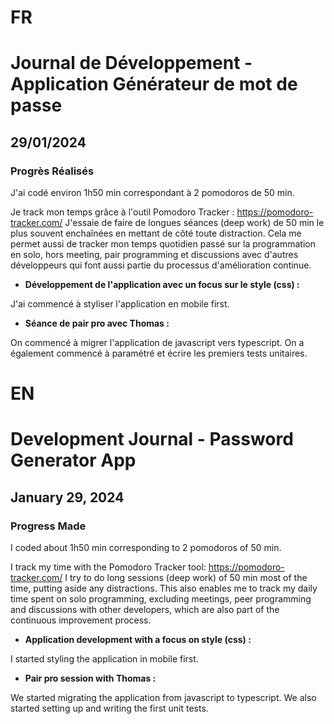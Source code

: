 # FR

# Journal de Développement - Application Générateur de mot de passe

## 29/01/2024

### Progrès Réalisés

J'ai codé environ 1h50 min correspondant à 2 pomodoros de 50 min.

Je track mon temps grâce à l'outil Pomodoro Tracker : https://pomodoro-tracker.com/
J'essaie de faire de longues séances (deep work) de 50 min le plus souvent enchaînées en mettant de côté toute distraction.
Cela me permet aussi de tracker mon temps quotidien passé sur la programmation en solo, hors meeting, pair programming et discussions avec d'autres développeurs qui font aussi partie du processus d'amélioration continue.

- **Développement de l'application avec un focus sur le style (css) :**

J'ai commencé à styliser l'application en mobile first.

- **Séance de pair pro avec Thomas :**

On commencé à migrer l'application de javascript vers typescript.
On a également commencé à paramétré et écrire les premiers tests unitaires.

# EN

# Development Journal - Password Generator App

## January 29, 2024

### Progress Made

I coded about 1h50 min corresponding to 2 pomodoros of 50 min.

I track my time with the Pomodoro Tracker tool: https://pomodoro-tracker.com/
I try to do long sessions (deep work) of 50 min most of the time, putting aside any distractions.
This also enables me to track my daily time spent on solo programming, excluding meetings, peer programming and discussions with other developers, which are also part of the continuous improvement process.

- **Application development with a focus on style (css) :**

I started styling the application in mobile first.

- **Pair pro session with Thomas :**

We started migrating the application from javascript to typescript.
We also started setting up and writing the first unit tests.
